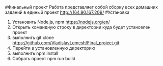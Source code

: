 #Финальный проект
Работа представляет собой сборку всех домашних заданий в единый проект
http://164.90.167.209/
#Установка
1. Установить Node.js, npm https://nodejs.org/en/
2. Открыть командную строку в директории куда будет установлен проект
3. выполнить git clone https://github.com/VladislavLemesh/Final_project.git
4. Перейти в установленную директорию
5. выполнить npm install
6. Собрать проект npm run build
